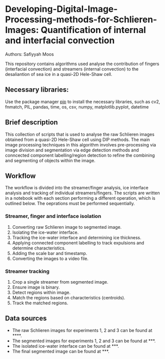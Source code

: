 # Developing-Digital-Image-Processing-methods-for-Schlieren-Images: Quantification of internal and interfacial convection
Authors: Safiyyah Moos

This repository contains algorithms used analyse the contribution of fingers (interfacial convection) and streamers (internal convection) to the desaliantion of sea ice in a quasi-2D Hele-Shaw cell.  

## Necessary libraries:

Use the package manager [pip](https://pip.pypa.io/en/stable/) to install the necessary libraries, such as cv2, fnmatch, PIL, pandas, time, os, csv, numpy, matplotlib.pyplot, datetime

## Brief description
This collection of scripts that is used to analyse the raw Schlieren images obtained from a quasi-2D Hele-Shaw cell using DIP methods. The main image processing techniques in this algorithm involves pre-processing via image division and segmentation via edge detection methods and conncected component labelling/region detection to refine the combining and segmenting of objects within the image. 

## Workflow 
The workflow is divided into the streamer/finger analysis, ice interface analysis and tracking of individual streamers/fingers. The scripts are written in a notebook with each section performing a different operation, which is outlined below. The oeprations must be performed sequentially. 

### Streamer, finger and interface isolation 
1. Converting raw Schlieren image to segmented image.
2. Isolating the ice-water interface.
3. Tracking the ice-water interface and determining ice thickness. 
4. Applying connected component labelling to track expulsions and determine characteristics. 
5. Adding the scale bar and timestamp.
6. Converting the images to a video file. 

### Streamer tracking 
1. Crop a single streamer from segmented image.
2. Ensure image is binary.
3. Detect regions within image.
4. Match the regions based on characteristics (centroids).
5. Track the matched regions.

## Data sources 
- The raw Schlieren images for experiments 1, 2 and 3 can be found at ****. 
- The segmented images for experiments 1, 2 and 3 can be found at ***.
- The isolated ice-water interface can be found at ***.
- The final segmented image can be found at ***. 
